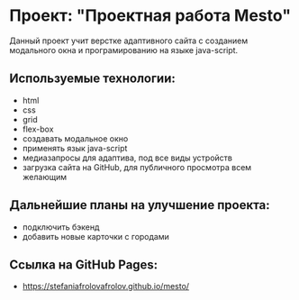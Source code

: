 # Проект: "Проектная работа Mesto"

Данный проект учит верстке адаптивного сайта с созданием модального окна и програмированию на языке java-script.

## Используемые технологии:

- html
- css
- grid
- flex-box
- создавать модальное окно
- применять язык java-script
- медиазапросы для адаптива, под все виды устройств
- загрузка сайта на GitHub, для публичного просмотра всем желающим

## Дальнейшие планы на улучшение проекта:

- подключить бэкенд
- добавить новые карточки с городами

## Ссылка на GitHub Pages:

- https://stefaniafrolovafrolov.github.io/mesto/
